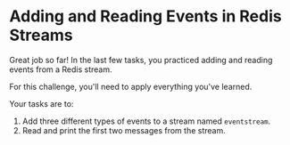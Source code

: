# Adding and Reading Events in Redis Streams

Great job so far! In the last few tasks, you practiced adding and reading events from a Redis stream.

For this challenge, you'll need to apply everything you've learned.

Your tasks are to:

1. Add three different types of events to a stream named `eventstream`.
2. Read and print the first two messages from the stream.